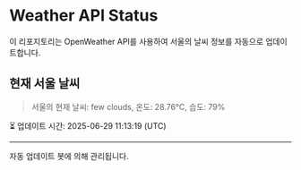 
# Weather API Status

이 리포지토리는 OpenWeather API를 사용하여 서울의 날씨 정보를 자동으로 업데이트합니다.

## 현재 서울 날씨
> 서울의 현재 날씨: few clouds, 온도: 28.76°C, 습도: 79%

⏳ 업데이트 시간: 2025-06-29 11:13:19 (UTC)

---
자동 업데이트 봇에 의해 관리됩니다.
